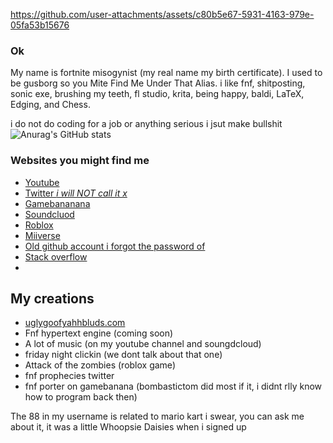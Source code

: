 https://github.com/user-attachments/assets/c80b5e67-5931-4163-979e-05fa53b15676

### Ok
My name is fortnite misogynist (my real name my birth certificate). I used to be gusborg so you Mite Find Me Under That Alias. i like fnf, shitposting, sonic exe, brushing my teeth, fl studio, krita, being happy, baldi, LaTeX, Edging, and Chess. 

i do not do coding for a job or anything serious i jsut make bullshit
![Anurag's GitHub stats](https://github-readme-stats.vercel.app/api?username=gusborg88)
### Websites you might find me
- [Youtube](https://www.youtube.com/@gusborg8/videos)
- [Twitter *i will NOT call it x*](https://twitter.com/evilnyancat8)
- [Gamebananana](https://gamebanana.com/members/2146466)
- [Soundcluod](https://soundcloud.com/gusborg)
- [Roblox](https://www.roblox.com/users/5401729824/profile)
- [Miiverse](https://archiverse.guide/user/Gustron8)
- [Old github account i forgot the password of](https://github.com/gusborg8)
- [Stack overflow](https://stackoverflow.com/users/23523542/gusborg)
- 
## My creations
* [uglygoofyahhbluds.com](https://uglygoofyahhbluds.com)
* Fnf hypertext engine (coming soon)
* A lot of music (on my youtube channel and soungdcloud)  
* friday night clickin (we dont talk about that one)    
* Attack of the zombies (roblox game)
* fnf prophecies twitter
* fnf porter on gamebanana (bombastictom did most if it, i didnt rlly know how to program back then)

The 88 in my username is related to mario kart i swear, you can ask me about it, it was a little Whoopsie Daisies when i signed up
